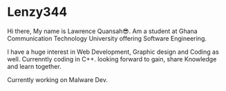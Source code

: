 # Lenzy344
Hi there, My name is Lawrence Quansah😎. Am a student at Ghana Communication Technology University offering Software Engineering.

I have a huge interest in Web Development, Graphic design and Coding as well. Currenntly coding in C++. looking forward to gain, share Knowledge and learn together.

Currently working on Malware Dev.
